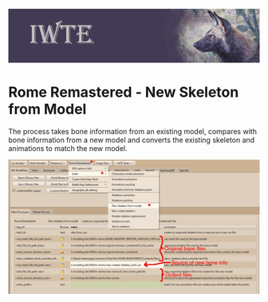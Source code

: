 ![IWTE banner](../IWTEgithub_images/IWTEbanner.jpg)
# Rome Remastered - New Skeleton from Model

The process takes bone information from an existing model, compares with bone information from a new model and converts the existing skeleton and animations to match the new model.

![RR_units_new_skeleton_from_model.jpg](../IWTEgithub_images/RR_units_new_skeleton_from_model.jpg)

